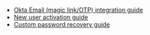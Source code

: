 * [Okta Email (magic link/OTP) integration guide](/docs/guides/authenticators-okta-email/nodeexpress/main/)
* [New user activation guide](/docs/guides/oie-embedded-sdk-use-case-new-user-activation/nodeexpress/main/)
* [Custom password recovery guide](/docs/guides/oie-embedded-sdk-use-case-custom-pwd-recovery-mfa/nodeexpress/main/)